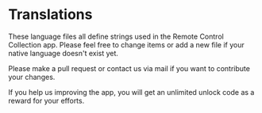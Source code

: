 Translations
===================

These language files all define strings used in the Remote Control Collection app. Please feel free to change items or add a new file if your native language doesn't exist yet.

Please make a pull request or contact us via mail if you want to contribute your changes.

If you help us improving the app, you will get an unlimited unlock code as a reward for your efforts.